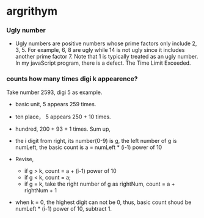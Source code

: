 # argrithym


 ### Ugly number ###

  - Ugly numbers are positive numbers whose prime factors only include 2, 3, 5. For example, 6, 8 are ugly while 14 is not ugly since it includes another prime factor 7.
  Note that 1 is typically treated as an ugly number.
  In my javaScript program, there is a defect. The Time Limit Exceeded.  


  ### counts how many times digi k appearence? ### 

  Take number 2593, digi 5 as example. 

  - basic unit, 5 appears 259 times.
  - ten place， 5 appears 250 + 10 times.
  - hundred,  200 + 93 + 1 times.
  Sum up, 

   - the i digit from right, its number(0-9) is g, the left number of g is numLeft,  the basic count is a = numLeft * (i-1) power of 10
  - Revise, 
      - if g > k, count = a + (i-1) power of 10
      - if g < k, count = a;
      - if g = k,  take the right number of g as rightNum,  count =  a + rightNum + 1
  - when k = 0, the highest digit can not be 0, thus, basic count shoud be numLeft * (i-1) power of 10, subtract 1.